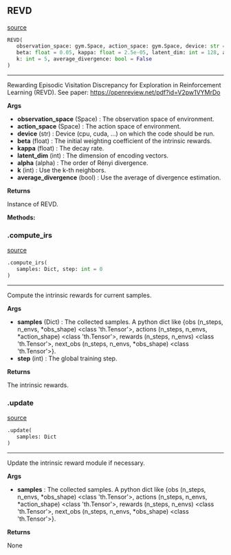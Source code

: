 #


## REVD
[source](https://github.com/RLE-Foundation/rllte/blob/main/rllte/xplore/reward/revd.py/#L85)
```python 
REVD(
   observation_space: gym.Space, action_space: gym.Space, device: str = 'cpu',
   beta: float = 0.05, kappa: float = 2.5e-05, latent_dim: int = 128, alpha: float = 0.5,
   k: int = 5, average_divergence: bool = False
)
```


---
Rewarding Episodic Visitation Discrepancy for Exploration in Reinforcement Learning (REVD).
See paper: https://openreview.net/pdf?id=V2pw1VYMrDo


**Args**

* **observation_space** (Space) : The observation space of environment.
* **action_space** (Space) : The action space of environment.
* **device** (str) : Device (cpu, cuda, ...) on which the code should be run.
* **beta** (float) : The initial weighting coefficient of the intrinsic rewards.
* **kappa** (float) : The decay rate.
* **latent_dim** (int) : The dimension of encoding vectors.
* **alpha** (alpha) : The order of Rényi divergence.
* **k** (int) : Use the k-th neighbors.
* **average_divergence** (bool) : Use the average of divergence estimation.


**Returns**

Instance of REVD.


**Methods:**


### .compute_irs
[source](https://github.com/RLE-Foundation/rllte/blob/main/rllte/xplore/reward/revd.py/#L134)
```python
.compute_irs(
   samples: Dict, step: int = 0
)
```

---
Compute the intrinsic rewards for current samples.


**Args**

* **samples** (Dict) : The collected samples. A python dict like
    {obs (n_steps, n_envs, *obs_shape) <class 'th.Tensor'>,
    actions (n_steps, n_envs, *action_shape) <class 'th.Tensor'>,
    rewards (n_steps, n_envs) <class 'th.Tensor'>,
    next_obs (n_steps, n_envs, *obs_shape) <class 'th.Tensor'>}.
* **step** (int) : The global training step.


**Returns**

The intrinsic rewards.

### .update
[source](https://github.com/RLE-Foundation/rllte/blob/main/rllte/xplore/reward/revd.py/#L189)
```python
.update(
   samples: Dict
)
```

---
Update the intrinsic reward module if necessary.


**Args**

* **samples**  : The collected samples. A python dict like
    {obs (n_steps, n_envs, *obs_shape) <class 'th.Tensor'>,
    actions (n_steps, n_envs, *action_shape) <class 'th.Tensor'>,
    rewards (n_steps, n_envs) <class 'th.Tensor'>,
    next_obs (n_steps, n_envs, *obs_shape) <class 'th.Tensor'>}.


**Returns**

None
